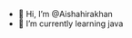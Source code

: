- 👋 Hi, I’m @Aishahirakhan
- 🌱 I’m currently learning java


<!---
Aishahirakhan/Aishahirakhan is a ✨ special ✨ repository because its `README.md` (this file) appears on your GitHub profile.
You can click the Preview link to take a look at your changes.
--->
